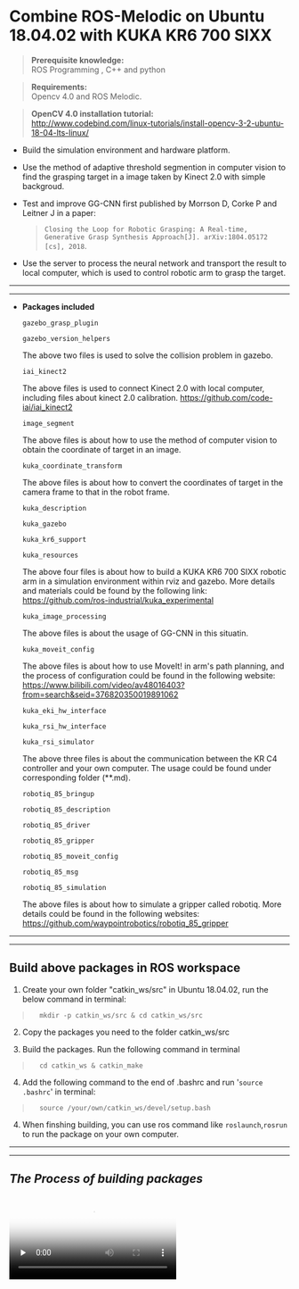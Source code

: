 # Combine ROS-Melodic on Ubuntu 18.04.02 with KUKA KR6 700 SIXX

>**Prerequisite knowledge:** \
ROS Programming  , C++ and python

>**Requirements:**\
Opencv 4.0 and ROS Melodic.

>**OpenCV 4.0 installation tutorial:**\
<http://www.codebind.com/linux-tutorials/install-opencv-3-2-ubuntu-18-04-lts-linux/>

+ Build the simulation environment and hardware platform.

+ Use the method of adaptive threshold segmention in computer vision to find the grasping target in a image  taken by Kinect 2.0 with simple backgroud.

+ Test and improve GG-CNN first published by Morrson D, Corke P and  Leitner J in a paper:

    > `Closing the Loop for Robotic Grasping: A Real-time, Generative Grasp Synthesis Approach[J]. arXiv:1804.05172 [cs], 2018`.

+ Use the server to process the neural network and transport the result to local computer, which is used to control robotic arm to grasp the target.

---
---

+ **Packages included**

    `gazebo_grasp_plugin`

    `gazebo_version_helpers`

    The above two files is used to solve the collision problem in gazebo.

    `iai_kinect2`

    The above files is used to connect Kinect 2.0 with local computer, including files about kinect 2.0 calibration. 
    <https://github.com/code-iai/iai_kinect2>

    `image_segment`

    The above files is about how to use the method of computer vision to obtain the coordinate of target in an image.

    `kuka_coordinate_transform`

    The above files is about how to convert the coordinates of target in the camera frame to that in the robot frame.

    `kuka_description`

    `kuka_gazebo`

    `kuka_kr6_support`

    `kuka_resources`

    The above four files is about how to build a KUKA KR6 700 SIXX robotic arm in a simulation environment within rviz and gazebo. More details and materials could be found by the following link: <https://github.com/ros-industrial/kuka_experimental>

    `kuka_image_processing`

    The above files is about the usage of GG-CNN in this situatin.

    `kuka_moveit_config`

    The above files is about how to use MoveIt! in arm's path planning, and the process of configuration could be found in the following website: <https://www.bilibili.com/video/av48016403?from=search&seid=376820350019891062>

    `kuka_eki_hw_interface`

    `kuka_rsi_hw_interface`

    `kuka_rsi_simulator`

    The above three files is about the communication between the KR C4 controller and your own computer. The usage could be found under corresponding folder (**.md).

    `robotiq_85_bringup`

    `robotiq_85_description`

    `robotiq_85_driver`

    `robotiq_85_gripper`

    `robotiq_85_moveit_config`

    `robotiq_85_msg`

    `robotiq_85_simulation`

    The above files is about how to simulate a gripper called robotiq. More details could be found in the following websites: <https://github.com/waypointrobotics/robotiq_85_gripper>

---
---

## Build above packages in ROS workspace

1. Create your own folder "catkin_ws/src" in Ubuntu 18.04.02, run the below command in terminal:

>       mkdir -p catkin_ws/src & cd catkin_ws/src

2. Copy the packages you need to the folder catkin_ws/src

3. Build the packages. Run the following command in terminal

>       cd catkin_ws & catkin_make 

4. Add the following command to the end of .bashrc and run '`source .bashrc`' in terminal:

>       source /your/own/catkin_ws/devel/setup.bash

4. When finshing building, you can use ros command like `roslaunch`,`rosrun` to run the package on your own computer.

---
---

## *The Process of building packages*

<video id="video" controls="" preload="none" poster="http://om2bks7xs.bkt.clouddn.com/2017-08-26-Markdown-Advance-Video.jpg">
      <source id="mp4" src="https://pan.baidu.com/play/video#/video?path=%2F%E6%AF%95%E4%B8%9A%E8%AE%BE%E8%AE%A1%2FBuild_packages.mp4&t=-1" type="video/mp4">
      </video>

